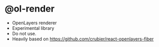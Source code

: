 # @ol-render

- OpenLayers renderer
- Experimental library
- Do not use.
- Heavily based on https://github.com/crubier/react-openlayers-fiber
